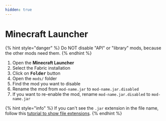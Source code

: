 ```yaml
---
hidden: true
---
```


# Minecraft Launcher

{% hint style="danger" %}
Do NOT disable "API" or "library" mods, because the other mods need them.
{% endhint %}

1. Open the **Minecraft Launcher**
2. Select the Fabric installation
3. Click on <kbd>**Folder**</kbd> button
4. Open the `mods/` folder
5. Find the mod you want to disable
6. Rename the mod from `mod-name.jar` to `mod-name.jar.disabled`
7. If you want to re-enable the mod, rename `mod-name.jar.disabled` to `mod-name.jar`

{% hint style="info" %}
If you can't see the `.jar` extension in the file name, follow this [tutorial to show file extensions](https://thewindowsclub.com/show-file-extensions-in-windows).
{% endhint %}
